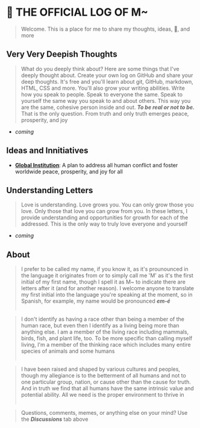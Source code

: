 # 💩 THE OFFICIAL LOG OF M~
> Welcome. This is a place for me to share my thoughts, ideas, 💩, and more

## Very Very Deepish Thoughts
> What do you deeply think about? Here are some things that I've deeply thought about. Create your own log on GitHub and share your deep thoughts. It's free and you'll learn about git, GitHub, markdown, HTML, CSS and more. You'll also grow your writing abilities. Write how you speak to people. Speak to everyone the same. Speak to yourself the same way you speak to and about others. This way you are the same, cohesive person inside and out. ***To be real or not to be.*** That is the only question. From truth and only truth emerges peace, prosperity, and joy
- *coming*

## Ideas and Innitiatives
- [**Global Institution**](https://github.com/whomanatee/plan/blob/main/README.md): A plan to address all human conflict and foster worldwide peace, prosperity, and joy for all

## Understanding Letters
> Love is understanding. Love grows you. You can only grow those you love. Only those that love you can grow from you. In these letters, I provide understanding and opportunities for growth for each of the addressed. This is the only way to truly love everyone and yourself
- *coming*

## About
> I prefer to be called my name, if you know it, as it's prounounced in the language it originates from or to simply call me 'M' as it's the first initial of my first name, though I spell it as M~ to indicate there are letters after it (and for another reason). I welcome anyone to translate my first initial into the language you're speaking at the moment, so in Spanish, for example, my name would be pronounced ***em-é*** <br/><br/>

> I don't identify as having a race other than being a member of the human race, but even then I identify as a living being more than anything else. I am a member of the living race including mammals, birds, fish, and plant life, too. To be more specific than calling myself living, I'm a member of the thinking race which includes many entire species of animals and some humans<br/><br/>

> I have been raised and shaped by various cultures and peoples, though my allegiance is to the betterment of all humans and not to one particular group, nation, or cause other than the cause for truth. And in truth we find that all humans have the same intrinsic value and potential ability. All we need is the proper environment to thrive in<br/><br/>

> Questions, comments, memes, or anything else on your mind? Use the ***Discussions*** tab above
